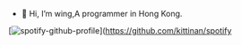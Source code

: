 - 👋 Hi, I’m wing,A programmer in  Hong Kong.

<!---
wingpan79/wingpan79 is a ✨ special ✨ repository because its `README.md` (this file) appears on your GitHub profile.
You can click the Preview link to take a look at your changes.
--->

[![spotify-github-profile](https://spotify-github-profile.vercel.app/api/view?uid=wingpan79&cover_image=true&theme=default)](https://github.com/kittinan/spotify
